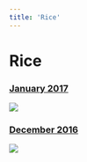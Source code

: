 ```yaml
---
title: 'Rice'
---
```


# Rice

### [January 2017](/rice/january)

[![](https://imgur.com/WBJKH9S.jpg)](rice/january.html)


### [December 2016](/rice/december)

[![](https://imgur.com/YE8OqmC.jpg)](rice/december.html)
